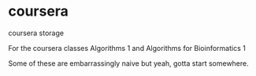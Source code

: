 coursera
========

coursera storage


For the coursera classes Algorithms 1 and Algorithms for Bioinformatics 1

Some of these are embarrassingly naive but yeah, gotta start somewhere.
